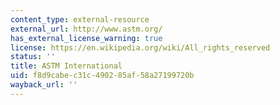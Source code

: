 ```yaml
---
content_type: external-resource
external_url: http://www.astm.org/
has_external_license_warning: true
license: https://en.wikipedia.org/wiki/All_rights_reserved
status: ''
title: ASTM International
uid: f8d9cabe-c31c-4902-85af-58a27199720b
wayback_url: ''
---
```

